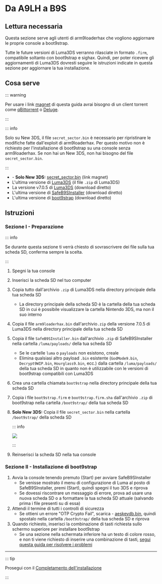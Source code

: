 # Da A9LH a B9S

## Lettura necessaria

Questa sezione serve agli utenti di arm9loaderhax che vogliono aggiornare le proprie console a boot9strap.

Tutte le future versioni di Luma3DS verranno rilasciate in formato `.firm`, compatibile soltanto con boot9strap e sighax. Quindi, per poter ricevere gli aggiornamenti di Luma3DS dovresti seguire le istruzioni indicate in questa sezione per aggiornare la tua installazione.

## Cosa serve

::: warning

Per usare i link [magnet](https://wikipedia.org/wiki/Magnet_URI_scheme) di questa guida avrai bisogno di un client torrent come [qBittorrent](https://www.qbittorrent.org/download.php) o [Deluge](http://dev.deluge-torrent.org/wiki/Download).

:::

::: info

Solo su New 3DS, il file `secret_sector.bin` è necessario per ripristinare le modifiche fatte dall'exploit di arm9loaderhax. Per questo motivo non è richiesto per l'installazione di boot9strap su una console senza arm9loaderhax. Se non hai un New 3DS, non hai bisogno del file `secret_sector.bin`.

:::

- <font-awesome-icon icon="fa-solid fa-magnet"/> - **Solo New 3DS:** [secret_sector.bin](magnet:?xt=urn:btih:15a3c97acf17d67af98ae8657cc66820cc58f655\&dn=secret_sector.bin\&tr=udp%3a%2f%2ftracker.torrent.eu.org%3a451%2fannounce\&tr=udp%3a%2f%2ftracker.lelux.fi%3a6969%2fannounce\&tr=udp%3a%2f%2ftracker.loadbt.com%3a6969%2fannounce\&tr=udp%3a%2f%2ftracker.moeking.me%3a6969%2fannounce\&tr=udp%3a%2f%2ftracker.monitorit4.me%3a6969%2fannounce\&tr=udp%3a%2f%2ftracker.ololosh.space%3a6969%2fannounce\&tr=udp%3a%2f%2ftracker.pomf.se%3a80%2fannounce\&tr=udp%3a%2f%2ftracker.srv00.com%3a6969%2fannounce\&tr=udp%3a%2f%2ftracker.theoks.net%3a6969%2fannounce\&tr=udp%3a%2f%2ftracker.tiny-vps.com%3a6969%2fannounce\&tr=udp%3a%2f%2fopen.tracker.cl%3a1337%2fannounce\&tr=udp%3a%2f%2ftracker.zerobytes.xyz%3a1337%2fannounce\&tr=udp%3a%2f%2ftracker1.bt.moack.co.kr%3a80%2fannounce\&tr=udp%3a%2f%2fvibe.sleepyinternetfun.xyz%3a1738%2fannounce\&tr=udp%3a%2f%2fwww.torrent.eu.org%3a451%2fannounce\&tr=udp%3a%2f%2ftracker.openbittorrent.com%3a6969%2fannounce\&tr=udp%3a%2f%2f9.rarbg.com%3a2810%2fannounce\&tr=udp%3a%2f%2ftracker.opentrackr.org%3a1337%2fannounce\&tr=udp%3a%2f%2fexodus.desync.com%3a6969%2fannounce\&tr=http%3a%2f%2fopenbittorrent.com%3a80%2fannounce) (link magnet)
- L'ultima versione di [Luma3DS](https://github.com/LumaTeam/Luma3DS/releases/latest) (il file `.zip` di Luma3DS)
- La versione v7.0.5 di [Luma3DS](https://github.com/LumaTeam/Luma3DS/releases/download/v7.0.5/Luma3DSv7.0.5.zip) (download diretto)
- L'ultima versione di [SafeB9SInstaller](https://github.com/d0k3/SafeB9SInstaller/releases/download/v0.0.7/SafeB9SInstaller-20170605-122940.zip) (download diretto)
- L'ultima versione di [boot9strap](https://github.com/SciresM/boot9strap/releases/download/1.4/boot9strap-1.4.zip) (download diretto)

## Istruzioni

### Sezione I - Preparazione

::: info

Se durante questa sezione ti verrà chiesto di sovrascrivere dei file sulla tua scheda SD, conferma sempre la scelta.

:::

1. Spegni la tua console

2. Inserisci la scheda SD nel tuo computer

3. Copia tutto dall'archivio `.zip` di Luma3DS nella directory principale della tua scheda SD
   - La directory principale della scheda SD è la cartella della tua scheda SD in cui è possibile visualizzare la cartella Nintendo 3DS, ma non il suo interno

4. Copia il file `arm9loaderhax.bin` dall'archivio`.zip` della versione 7.0.5 di Luma3DS nella directory principale della tua scheda SD

5. Copia il file `SafeB9SInstaller.bin` dall'archivio `.zip` di SafeB9SInstaller nella cartella `/luma/payloads/` della tua scheda SD
   - Se le cartelle `luma` o `payloads` non esistono, creale
   - Elimina qualsiasi altro payload `.bin` esistente (`GodMode9.bin`, `Decrypt9WIP.bin`, `Hourglass9.bin`, ecc.) dalla cartella `/luma/payloads/` della tua scheda SD in quanto non è utilizzabile con le versioni di boot9strap compatibili con Luma3DS

6. Crea una cartella chiamata `boot9strap` nella directory principale della tua scheda SD

7. Copia i file `boot9strap.firm` e `boot9strap.firm.sha` dall'archivio `.zip` di boot9strap nella cartella `/boot9strap/` della tua scheda SD

8. **Solo New 3DS:** Copia il file `secret_sector.bin` nella cartella `/boot9strap/` della scheda SD

   ::: info

   ![](/images/screenshots/a9lh-to-b9s-root-layout.png)

   :::

9. Reinserisci la scheda SD nella tua console

### Sezione II - Installazione di boot9strap

1. Avvia la console tenendo premuto (Start) per avviare SafeB9SInstaller
   - Se venisse mostrato il menu di configurazione di Luma al posto di SafeB9SInstaller, premi (Start), quindi spegni il tuo 3DS e riprova
   - Se dovessi riscontrare un messaggio di errore, prova ad usare una nuova scheda SD o a formattare la tua scheda SD attuale (salvando prima i file presenti su di essa)
2. Attendi il termine di tutti i controlli di sicurezza
   - Se ottieni un errore "OTP Crypto Fail", scarica <font-awesome-icon icon="fa-solid fa-magnet"/> - [aeskeydb.bin](magnet:?xt=urn:btih:d25dab06a7e127922d70ddaa4fe896709dc99a1e\&dn=aeskeydb.bin\&tr=udp%3a%2f%2ftracker.tiny-vps.com%3a6969%2fannounce\&tr=udp%3a%2f%2ftracker.lelux.fi%3a6969%2fannounce\&tr=udp%3a%2f%2ftracker.loadbt.com%3a6969%2fannounce\&tr=udp%3a%2f%2ftracker.moeking.me%3a6969%2fannounce\&tr=udp%3a%2f%2ftracker.monitorit4.me%3a6969%2fannounce\&tr=udp%3a%2f%2ftracker.ololosh.space%3a6969%2fannounce\&tr=udp%3a%2f%2ftracker.pomf.se%3a80%2fannounce\&tr=udp%3a%2f%2ftracker.srv00.com%3a6969%2fannounce\&tr=udp%3a%2f%2ftracker.theoks.net%3a6969%2fannounce\&tr=udp%3a%2f%2fopen.tracker.cl%3a1337%2fannounce\&tr=udp%3a%2f%2ftracker.torrent.eu.org%3a451%2fannounce\&tr=udp%3a%2f%2ftracker.zerobytes.xyz%3a1337%2fannounce\&tr=udp%3a%2f%2ftracker1.bt.moack.co.kr%3a80%2fannounce\&tr=udp%3a%2f%2fvibe.sleepyinternetfun.xyz%3a1738%2fannounce\&tr=udp%3a%2f%2fwww.torrent.eu.org%3a451%2fannounce\&tr=udp%3a%2f%2ftracker.openbittorrent.com%3a6969%2fannounce\&tr=udp%3a%2f%2f9.rarbg.com%3a2810%2fannounce\&tr=udp%3a%2f%2ftracker.opentrackr.org%3a1337%2fannounce\&tr=http%3a%2f%2fopenbittorrent.com%3a80%2fannounce\&tr=udp%3a%2f%2fexodus.desync.com%3a6969%2fannounce), quindi spostalo nella cartella `/boot9strap/` della tua scheda SD e riprova
3. Quando richiesto, inserisci la combinazione di tasti richiesta sullo schermo superiore per installare boot9strap
   - Se una sezione nella schermata inferiore ha un testo di colore rosso, e non ti viene richiesto di inserire una combinazione di tasti, [segui questa guida per risolvere i problemi](troubleshooting-a9lh-to-b9s)

<!--@include: ./_include/configure-luma3ds.md -->

___

::: tip

Prosegui con il [Completamento dell'installazione](finalizing-setup)

:::
